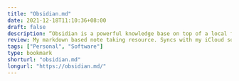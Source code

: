 ```yaml
---
title: "Obsidian.md"
date: 2021-12-18T11:10:36+08:00
draft: false
description: “Obsidian is a powerful knowledge base on top of a local folder of plain text Markdown files.”
review: My markdown based note taking resource. Syncs with my iCloud so it's on my phone and just helps with general organisation.
tags: ["Personal", "Software"]
type: bookmark
shorturl: "obsidian.md"
longurl: "https://obsidian.md/"
---
```

